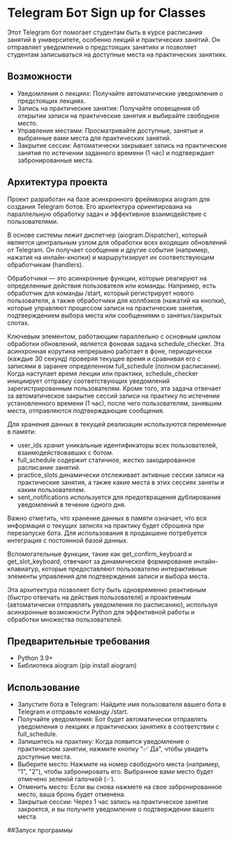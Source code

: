 # Telegram Бот Sign up for Classes

Этот Telegram бот помогает студентам быть в курсе расписания занятий в университете, особенно лекций и практических занятий. Он отправляет уведомления о предстоящих занятиях и позволяет студентам записываться на доступные места на практических занятиях.

## Возможности

* Уведомления о лекциях: Получайте автоматические уведомления о предстоящих лекциях.
* Запись на практические занятия: Получайте оповещения об открытии записи на практические занятия и выбирайте свободное место.
* Управление местами: Просматривайте доступные, занятые и выбранные вами места для практических занятий.
* Закрытие сессии: Автоматически закрывает запись на практические занятия по истечении заданного времени (1 час) и подтверждает забронированные места.

## Архитектура проекта

Проект разработан на базе асинхронного фреймворка aiogram для создания Telegram ботов. Его архитектура ориентирована на параллельную обработку задач и эффективное взаимодействие с пользователями.

В основе системы лежит диспетчер (aiogram.Dispatcher), который является центральным узлом для обработки всех входящих обновлений от Telegram. Он получает сообщения и другие события (например, нажатия на инлайн-кнопки) и маршрутизирует их соответствующим обработчикам (handlers).

Обработчики — это асинхронные функции, которые реагируют на определенные действия пользователя или команды. Например, есть обработчик для команды /start, который регистрирует нового пользователя, а также обработчики для коллбэков (нажатий на кнопки), которые управляют процессом записи на практические занятия, подтверждением выбора места или сообщениями о занятых/закрытых слотах.

Ключевым элементом, работающим параллельно с основным циклом обработки обновлений, является фоновая задача schedule_checker. Эта асинхронная корутина непрерывно работает в фоне, периодически (каждые 30 секунд) проверяя текущее время и сравнивая его с записями в заранее определенном full_schedule (полном расписании). Когда наступает время лекции или практики, schedule_checker инициирует отправку соответствующих уведомлений зарегистрированным пользователям. Кроме того, эта задача отвечает за автоматическое закрытие сессий записи на практику по истечении установленного времени (1 час), после чего пользователям, занявшим места, отправляются подтверждающие сообщения.

Для хранения данных в текущей реализации используются переменные в памяти:

* user_ids хранит уникальные идентификаторы всех пользователей, взаимодействовавших с ботом.
* full_schedule содержит статичное, жестко закодированное расписание занятий.
* practice_slots динамически отслеживает активные сессии записи на практические занятия, а также какие места в этих сессиях заняты и каким пользователем.
* sent_notifications используется для предотвращения дублирования уведомлений в течение одного дня.

Важно отметить, что хранение данных в памяти означает, что вся информация о текущих записях на практику будет сброшена при перезапуске бота. Для использования в продакшене потребуется интеграция с постоянной базой данных.

Вспомогательные функции, такие как get_confirm_keyboard и get_slot_keyboard, отвечают за динамическое формирование инлайн-клавиатур, которые предоставляют пользователю интерактивные элементы управления для подтверждения записи и выбора места.

Эта архитектура позволяет боту быть одновременно реактивным (быстро отвечать на действия пользователя) и проактивным (автоматически отправлять уведомления по расписанию), используя асинхронные возможности Python для эффективной работы и обработки множества пользователей.

## Предварительные требования

* Python 3.9+
* Библиотека aiogram (pip install aiogram)

## Использование

* Запустите бота в Telegram: Найдите имя пользователя вашего бота в Telegram и отправьте команду /start.
* Получайте уведомления: Бот будет автоматически отправлять уведомления о лекциях и практических занятиях в соответствии с full_schedule.
* Запишитесь на практику: Когда появится уведомление о практическом занятии, нажмите кнопку "✅ Да", чтобы увидеть доступные места.
* Выберите место: Нажмите на номер свободного места (например, "1", "2"), чтобы забронировать его. Выбранное вами место будет отмечено зеленой галочкой (✅).
* Отменить место: Если вы снова нажмете на свое забронированное место, ваша бронь будет отменена.
* Закрытые сессии: Через 1 час запись на практическое занятие закроется, и вы получите уведомление о подтверждении вашего места.

##Запуск программы 

```docker build -t my-telegram-bot
```
